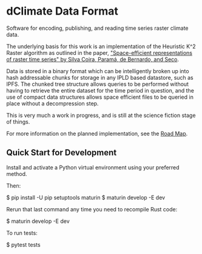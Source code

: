# dClimate Data Format

Software for encoding, publishing, and reading time series raster climate data. 

The underlying basis for this work is an implementation of the Heuristic K^2 Raster
algorithm as outlined in the paper, ["Space-efficient representations of raster time
series" by Silva Coira, Paramá, de Bernardo, and Seco](https://index.ggws.net/downloads/2021-06-18/91/silva-coira2021.pdf).

Data is stored in a binary format which can be intelligently broken up into hash
addressable chunks for storage in any IPLD based datastore, such as IPFS. The chunked
tree structure allows queries to be performed without having to retrieve the entire
dataset for the time period in question, and the use of compact data structures allows
space efficient files to be queried in place without a decompression step. 

This is very much a work in progress, and is still at the science fiction stage of
things. 

For more information on the planned implementation, see the [Road Map](ROADMAP.md).

## Quick Start for Development

Install and activate a Python virtual environment using your preferred method.

Then:

$ pip install -U pip setuptools maturin
$ maturin develop -E dev

Rerun that last command any time you need to recompile Rust code:


$ maturin develop -E dev

To run tests:

$ pytest tests
